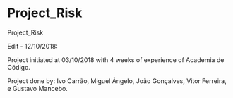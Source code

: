 # Project_Risk
Project_Risk

Edit - 12/10/2018:

Project initiated at 03/10/2018 with 4 weeks of experience of Academia de Código.

Project done by: Ivo Carrão, Miguel Ângelo, João Gonçalves, Vitor Ferreira, e Gustavo Mancebo.


